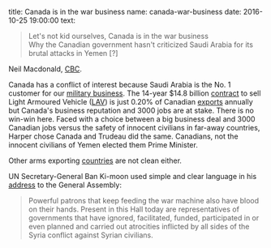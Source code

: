 title: Canada is in the war business
name: canada-war-business
date: 2016-10-25 19:00:00
text:
> Let's not kid ourselves, Canada is in the war business  
> Why the Canadian government hasn't criticized Saudi Arabia for its brutal attacks in Yemen [?]  

Neil Macdonald, [CBC][7].

Canada has a conflict of interest because Saudi Arabia is the No. 1 customer for our [military business][3]. The 14-year $14.8 billion [contract][2] to sell Light Armoured Vehicle ([LAV][1]) is just 0.20% of Canadian [exports][5] annually but Canada's business reputation and 3000 jobs are at stake. There is no win-win here. Faced with a choice between a big business deal and 3000 Canadian jobs versus the safety of innocent civilians in far-away countries, Harper chose Canada and Trudeau did the same. Canadians, not the innocent civilians of Yemen elected them Prime Minister.

Other arms exporting [countries][9] are not clean either.

UN Secretary-General Ban Ki-moon used simple and clear language in his [address][8] to the General Assembly:
>  Powerful patrons that keep feeding the war machine also have blood on their hands.  Present in this Hall today are representatives of governments that have ignored, facilitated, funded, participated in or even planned and carried out atrocities inflicted by all sides of the Syria conflict against Syrian civilians.

[1]: https://en.wikipedia.org/wiki/LAV_III
[2]: https://www.thestar.com/news/canada/2016/06/04/canada-would-face-multi-billion-dollar-penalty-if-it-cancelled-armoured-vehicle-sale-to-saudis.html
[3]: http://ottawacitizen.com/news/national/defence-watch/new-details-revealed-about-saudi-lav-sale-by-general-dynamics-land-systems-canada
[5]: http://www.statcan.gc.ca/daily-quotidien/160406/t003a-eng.htm
[7]: http://www.cbc.ca/news/politics/saudi-arabia-arms-deal-canada-macdonald-1.3810952
[8]: https://www.un.org/sg/en/content/sg/statement/2016-09-20/secretary-generals-address-general-assembly-scroll-down-bilingual
[9]: https://en.wikipedia.org/wiki/Arms_industry#World.27s_largest_arms_exporters
